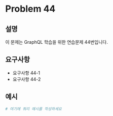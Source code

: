 # Problem 44

## 설명
이 문제는 GraphQL 학습을 위한 연습문제 44번입니다.

## 요구사항
- 요구사항 44-1
- 요구사항 44-2

## 예시
```graphql
# 여기에 쿼리 예시를 작성하세요
```
